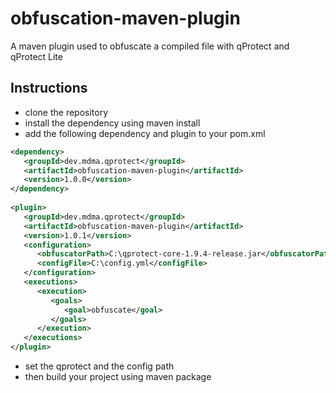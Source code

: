 
# obfuscation-maven-plugin
A maven plugin used to obfuscate a compiled file with qProtect and qProtect Lite

## Instructions
- clone the repository
-  install the dependency using maven install
- add the following dependency and plugin to your pom.xml

```xml
<dependency>
   <groupId>dev.mdma.qprotect</groupId>
   <artifactId>obfuscation-maven-plugin</artifactId>
   <version>1.0.0</version>
</dependency>
            
<plugin>
   <groupId>dev.mdma.qprotect</groupId>
   <artifactId>obfuscation-maven-plugin</artifactId>
   <version>1.0.1</version>
   <configuration>
      <obfuscatorPath>C:\qprotect-core-1.9.4-release.jar</obfuscatorPath>
      <configFile>C:\config.yml</configFile>
   </configuration>
   <executions>
      <execution>
         <goals>
            <goal>obfuscate</goal>
         </goals>
      </execution>
   </executions>
</plugin>
```
- set the qprotect and the config path
- then build your project using maven package


